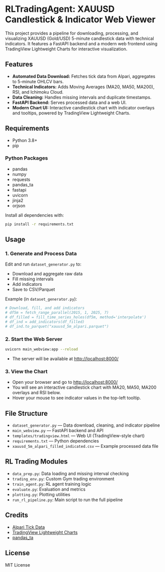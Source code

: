 # RLTradingAgent: XAUUSD Candlestick & Indicator Web Viewer

This project provides a pipeline for downloading, processing, and visualizing XAUUSD (Gold/USD) 5-minute candlestick data with technical indicators. It features a FastAPI backend and a modern web frontend using TradingView Lightweight Charts for interactive visualization.

## Features
- **Automated Data Download:** Fetches tick data from Alpari, aggregates to 5-minute OHLCV bars.
- **Technical Indicators:** Adds Moving Averages (MA20, MA50, MA200), RSI, and Ichimoku Cloud.
- **Data Cleaning:** Handles missing intervals and duplicate timestamps.
- **FastAPI Backend:** Serves processed data and a web UI.
- **Modern Chart UI:** Interactive candlestick chart with indicator overlays and tooltips, powered by TradingView Lightweight Charts.

## Requirements
- Python 3.8+
- pip

### Python Packages
- pandas
- numpy
- requests
- pandas_ta
- fastapi
- uvicorn
- jinja2
- orjson

Install all dependencies with:
```bash
pip install -r requirements.txt
```

## Usage

### 1. Generate and Process Data

Edit and run `dataset_generator.py` to:
- Download and aggregate raw data
- Fill missing intervals
- Add indicators
- Save to CSV/Parquet

Example (in `dataset_generator.py`):
```python
# Download, fill, and add indicators
# df5m = fetch_range_parallel(2015, 1, 2025, 7)
# df_filled = fill_time_series_holes(df5m, method='interpolate')
# df_ind = add_indicators(df_filled)
# df_ind.to_parquet("xauusd_5m_alpari.parquet")
```

### 2. Start the Web Server

```bash
uvicorn main_webview:app --reload
```

- The server will be available at [http://localhost:8000/](http://localhost:8000/)

### 3. View the Chart
- Open your browser and go to [http://localhost:8000/](http://localhost:8000/)
- You will see an interactive candlestick chart with MA20, MA50, MA200 overlays and RSI below.
- Hover your mouse to see indicator values in the top-left tooltip.

## File Structure
- `dataset_generator.py` — Data download, cleaning, and indicator pipeline
- `main_webview.py` — FastAPI backend and API
- `templates/tradingview.html` — Web UI (TradingView-style chart)
- `requirements.txt` — Python dependencies
- `xauusd_5m_alpari_filled_indicated.csv` — Example processed data file

## RL Trading Modules

- `data_prep.py`: Data loading and missing interval checking
- `trading_env.py`: Custom Gym trading environment
- `train_agent.py`: RL agent training logic
- `evaluate.py`: Evaluation and metrics
- `plotting.py`: Plotting utilities
- `run_rl_pipeline.py`: Main script to run the full pipeline

## Credits
- [Alpari Tick Data](https://alpari.com/)
- [TradingView Lightweight Charts](https://github.com/tradingview/lightweight-charts)
- [pandas_ta](https://github.com/twopirllc/pandas-ta)

## License
MIT License 